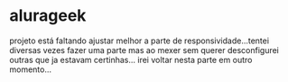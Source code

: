 # alurageek

projeto está faltando ajustar melhor a parte de responsividade...tentei diversas vezes fazer uma parte mas 
ao mexer sem querer desconfigurei outras que ja estavam certinhas... irei voltar nesta parte em outro momento...
